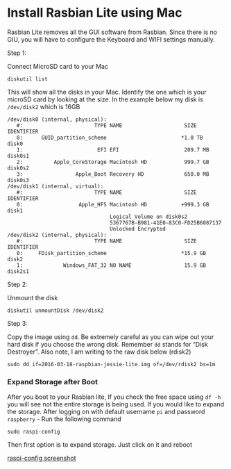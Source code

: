 # Install Rasbian Lite using Mac

Rasbian Lite removes all the GUI software from Rasbian. Since there is no GIU, you will have to configure the Keyboard and WIFI settings manually.

Step 1: 

Connect MicroSD card to your Mac


```
diskutil list
```

This will show all the disks in your Mac. Identify the one which is your microSD card by looking at the size. In the example below my disk is `/dev/disk2` which is 16GB

```
/dev/disk0 (internal, physical):
   #:                       TYPE NAME                    SIZE       IDENTIFIER
   0:      GUID_partition_scheme                        *1.0 TB     disk0
   1:                        EFI EFI                     209.7 MB   disk0s1
   2:          Apple_CoreStorage Macintosh HD            999.7 GB   disk0s2
   3:                 Apple_Boot Recovery HD             650.0 MB   disk0s3
/dev/disk1 (internal, virtual):
   #:                       TYPE NAME                    SIZE       IDENTIFIER
   0:                  Apple_HFS Macintosh HD           +999.3 GB   disk1
                                 Logical Volume on disk0s2
                                 5367767B-B981-41E0-83C0-FD25B6087137
                                 Unlocked Encrypted
/dev/disk2 (internal, physical):
   #:                       TYPE NAME                    SIZE       IDENTIFIER
   0:     FDisk_partition_scheme                        *15.9 GB    disk2
   1:             Windows_FAT_32 NO NAME                 15.9 GB    disk2s1
```


Step 2:

Unmount the disk

```
diskutil unmountDisk /dev/disk2
```

Step 3:

Copy the image using `dd`. Be extremely careful as you can wipe out your hard disk if you choose the wrong disk. Remember `dd` stands for “Disk Destroyer”. Also note, I am writing to the raw disk below (rdisk2)


```
sudo dd if=2016-03-18-raspbian-jessie-lite.img of=/dev/rdisk2 bs=1m
```

### Expand Storage after Boot

After you boot to your Rasbian lite, If you check the free space using `df -h` you will see not the entire storage is being used. If you would like to expand the storage. After logging on with default username `pi` and password `raspberry` - Run the following command

```
sudo raspi-config

```
Then first option is to expand storage. Just click on it and reboot

[raspi-config screenshot](http://webapps.objectgraph.com/til/img/raspi-config.png)

